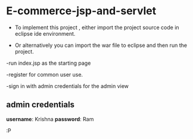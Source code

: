 E-commerce-jsp-and-servlet
===========================


* To implement this project , either import the project source code in eclipse ide environment.

* Or alternatively you can import the war file to eclipse and then run the project.

-run index.jsp as the starting page

-register for common user use.

-sign in with admin credentials for the admin view

admin credentials
-----------------

__username__: Krishna
__password__: Ram

:P
